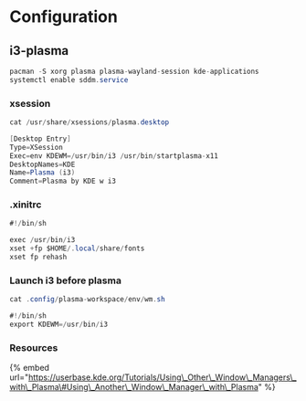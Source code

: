 # Configuration

## i3-plasma

```csharp
pacman -S xorg plasma plasma-wayland-session kde-applications 
systemctl enable sddm.service
```

### xsession

```csharp
cat /usr/share/xsessions/plasma.desktop

[Desktop Entry]
Type=XSession
Exec=env KDEWM=/usr/bin/i3 /usr/bin/startplasma-x11
DesktopNames=KDE
Name=Plasma (i3)
Comment=Plasma by KDE w i3

```

### .xinitrc

```csharp
#!/bin/sh

exec /usr/bin/i3
xset +fp $HOME/.local/share/fonts
xset fp rehash

```

### Launch i3 before plasma

```csharp
cat .config/plasma-workspace/env/wm.sh

#!/bin/sh
export KDEWM=/usr/bin/i3
```

### Resources

{% embed url="https://userbase.kde.org/Tutorials/Using\_Other\_Window\_Managers\_with\_Plasma\#Using\_Another\_Window\_Manager\_with\_Plasma" %}

